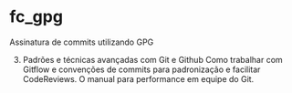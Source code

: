 # fc_gpg
Assinatura de commits utilizando GPG

3) Padrões e técnicas avançadas com Git e Github
Como trabalhar com Gitflow e convenções de commits para padronização e facilitar CodeReviews. O manual para performance em equipe do Git.
